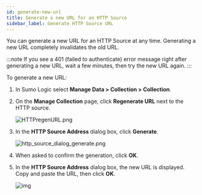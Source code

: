 ```yaml
---
id: generate-new-url
title: Generate a new URL for an HTTP Source
sidebar_label: Generate HTTP Source URL
---
```


You can generate a new URL for an HTTP Source at any time. Generating a new URL completely invalidates the old URL.

:::note
If you see a 401 (failed to authenticate) error message right after generating a new URL, wait a few minutes, then try the new URL again.
:::

To generate a new URL:

1. In Sumo Logic select **Manage Data > Collection > Collection**. 

1. On the **Manage Collection** page, click **Regenerate URL** next to the HTTP source.

    ![HTTPregenURL.png](/img/send-data/regenerate-url.png)

1. In the **HTTP Source Address** dialog box, click **Generate**.

    ![http_source_dialog_generate.png](/img/send-data/generate-new-url.png)    

1. When asked to confirm the generation, click **OK**.
1. In the **HTTP Source Address** dialog box, the new URL is displayed. Copy and paste the URL, then click **OK**.

    ![img](/img/send-data/http_source_dialog_with_button.png)
